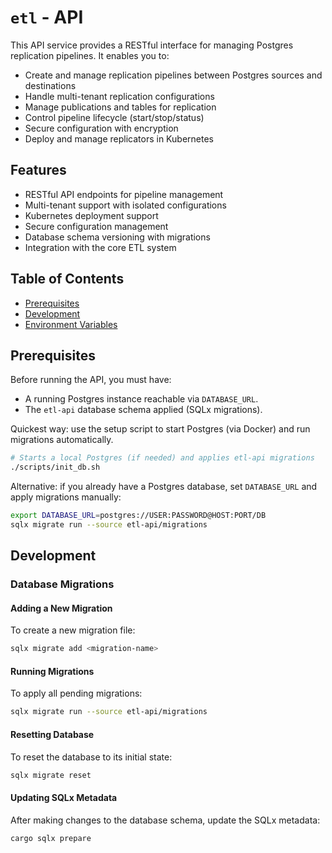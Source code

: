 # `etl` - API

This API service provides a RESTful interface for managing Postgres replication pipelines. It enables you to:

- Create and manage replication pipelines between Postgres sources and destinations
- Handle multi-tenant replication configurations
- Manage publications and tables for replication
- Control pipeline lifecycle (start/stop/status)
- Secure configuration with encryption
- Deploy and manage replicators in Kubernetes

## Features

- RESTful API endpoints for pipeline management
- Multi-tenant support with isolated configurations
- Kubernetes deployment support
- Secure configuration management
- Database schema versioning with migrations
- Integration with the core ETL system

## Table of Contents

- [Prerequisites](#prerequisites)
- [Development](#development)
- [Environment Variables](#environment-variables)

## Prerequisites

Before running the API, you must have:

- A running Postgres instance reachable via `DATABASE_URL`.
- The `etl-api` database schema applied (SQLx migrations).

Quickest way: use the setup script to start Postgres (via Docker) and run migrations automatically.

```bash
# Starts a local Postgres (if needed) and applies etl-api migrations
./scripts/init_db.sh
```

Alternative: if you already have a Postgres database, set `DATABASE_URL` and apply migrations manually:

```bash
export DATABASE_URL=postgres://USER:PASSWORD@HOST:PORT/DB
sqlx migrate run --source etl-api/migrations
```

## Development

### Database Migrations

#### Adding a New Migration

To create a new migration file:

```bash
sqlx migrate add <migration-name>
```

#### Running Migrations

To apply all pending migrations:

```bash
sqlx migrate run --source etl-api/migrations
```

#### Resetting Database

To reset the database to its initial state:

```bash
sqlx migrate reset
```

#### Updating SQLx Metadata

After making changes to the database schema, update the SQLx metadata:

```bash
cargo sqlx prepare
```

